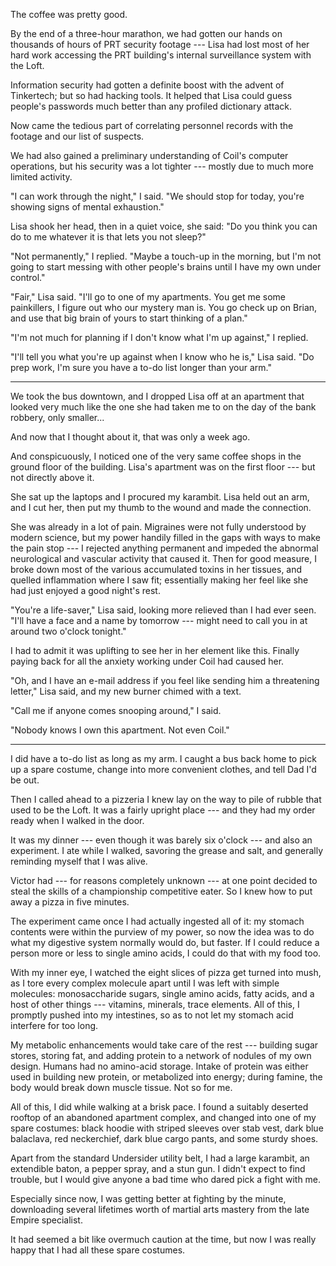 The coffee was pretty good.

By the end of a three-hour marathon, we had gotten our hands on thousands of hours of PRT
security footage --- Lisa had lost most of her hard work accessing the PRT building's internal
surveillance system with the Loft.

Information security had gotten a definite boost with the advent of Tinkertech; but so had
hacking tools. It helped that Lisa could guess people's passwords much better than any
profiled dictionary attack.

Now came the tedious part of correlating personnel records with the footage and our list
of suspects.

We had also gained a preliminary understanding of Coil's computer operations, but his
security was a lot tighter --- mostly due to much more limited activity.

"I can work through the night," I said. "We should stop for today, you're showing signs of
mental exhaustion."

Lisa shook her head, then in a quiet voice, she said: "Do you think you can do
to me whatever it is that lets you not sleep?"

"Not permanently," I replied. "Maybe a touch-up in the morning, but I'm not going to start
messing with other people's brains until I have my own under control."

"Fair," Lisa said. "I'll go to one of my apartments. You get me some painkillers, I
figure out who our mystery man is. You go check up on Brian, and use that big brain of yours
to start thinking of a plan."

"I'm not much for planning if I don't know what I'm up against," I replied.

"I'll tell you what you're up against when I know who he is," Lisa said. "Do prep work, I'm
sure you have a to-do list longer than your arm."

----

We took the bus downtown, and I dropped Lisa off at an apartment that looked very much like
the one she had taken me to on the day of the bank robbery, only smaller...

And now that I thought about it, that was only a week ago.

And conspicuously, I noticed one of the very same coffee shops in the ground floor of the building.
Lisa's apartment was on the first floor --- but not directly above it.

She sat up the laptops and I procured my karambit. Lisa held out an arm, and I cut her, then put my
thumb to the wound and made the connection.

She was already in a lot of pain. Migraines were not fully understood by modern science, but my power
handily filled in the gaps with ways to make the pain stop --- I rejected anything permanent and impeded
the abnormal neurological and vascular activity that caused it. Then for good measure, I broke
down most of the various accumulated toxins in her tissues, and quelled inflammation where I saw fit;
essentially making her feel like she had just enjoyed a good night's rest.

"You're a life-saver," Lisa said, looking more relieved than I had ever seen.
"I'll have a face and a name by tomorrow --- might need to call you in
at around two o'clock tonight."

I had to admit it was uplifting to see her in her element like this. Finally paying back for all the
anxiety working under Coil had caused her.

"Oh, and I have an e-mail address if you feel like sending him a threatening letter," Lisa said,
and my new burner chimed with a text.

"Call me if anyone comes snooping around," I said.

"Nobody knows I own this apartment. Not even Coil."

----

I did have a to-do list as long as my arm. I caught a bus back home to pick up a spare costume, change
into more convenient clothes, and tell Dad I'd be out.

Then I called ahead to a pizzeria I knew lay on the way to pile of rubble that used to be the Loft.
It was a fairly upright place --- and they had my order ready when I walked in the door.

It was my dinner --- even though it was barely six o'clock --- and also an experiment. I ate while
I walked, savoring the grease and salt, and generally reminding myself that I was alive.

Victor had --- for reasons completely unknown --- at one point decided to steal the skills of
a championship competitive eater. So I knew how to put away a pizza in five minutes.

The experiment came once I had actually ingested all of it: my stomach contents were within the
purview of my power, so now the idea was to do what my digestive system normally would do,
but faster. If I could reduce a person more or less to single amino acids, I could do that with
my food too.

With my inner eye, I watched the eight slices of pizza get turned into mush, as I tore every
complex molecule apart until I was left with simple molecules: monosaccharide sugars, single amino
acids, fatty acids, and a host of other things --- vitamins, minerals, trace elements. All of this,
I promptly pushed into my intestines, so as to not let my stomach acid interfere for too long.

My metabolic enhancements would take care of the rest --- building sugar stores, storing fat, and
adding protein to a network of nodules of my own design. Humans had no amino-acid storage. Intake
of protein was either used in building new protein, or metabolized into energy; during famine, the
body would break down muscle tissue. Not so for me.

All of this, I did while walking at a brisk pace. I found a suitably deserted rooftop of an abandoned
apartment complex, and changed into one of my spare costumes: black hoodie with striped sleeves over stab
vest, dark blue balaclava, red neckerchief, dark blue cargo pants, and some sturdy shoes.

Apart from the standard Undersider utility belt, I had a large karambit, an extendible baton, a
pepper spray, and a stun gun. I didn't expect to find trouble, but I would give anyone a bad time
who dared pick a fight with me.

Especially since now, I was getting better at fighting by the minute, downloading several lifetimes
worth of martial arts mastery from the late Empire specialist.

It had seemed a bit like overmuch caution at the time, but now I was really happy that I had all these
spare costumes.
